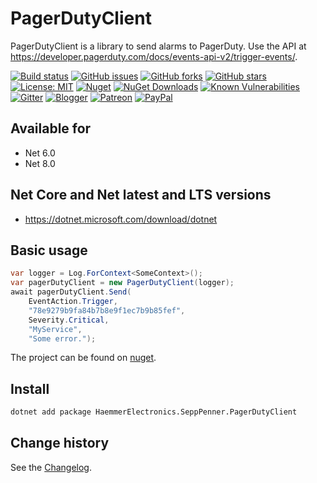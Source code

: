 PagerDutyClient
====================================

PagerDutyClient is a library to send alarms to PagerDuty. Use the API at https://developer.pagerduty.com/docs/events-api-v2/trigger-events/.

[![Build status](https://ci.appveyor.com/api/projects/status/4tkko56irgvnh0w9?svg=true)](https://ci.appveyor.com/project/SeppPenner/pagerdutyclient)
[![GitHub issues](https://img.shields.io/github/issues/SeppPenner/PagerDutyClient.svg)](https://github.com/SeppPenner/PagerDutyClient/issues)
[![GitHub forks](https://img.shields.io/github/forks/SeppPenner/PagerDutyClient.svg)](https://github.com/SeppPenner/PagerDutyClient/network)
[![GitHub stars](https://img.shields.io/github/stars/SeppPenner/PagerDutyClient.svg)](https://github.com/SeppPenner/PagerDutyClient/stargazers)
[![License: MIT](https://img.shields.io/badge/License-MIT-blue.svg)](https://raw.githubusercontent.com/SeppPenner/PagerDutyClient/master/License.txt)
[![Nuget](https://img.shields.io/badge/PagerDutyClient-Nuget-brightgreen.svg)](https://www.nuget.org/packages/HaemmerElectronics.SeppPenner.PagerDutyClient/)
[![NuGet Downloads](https://img.shields.io/nuget/dt/HaemmerElectronics.SeppPenner.PagerDutyClient.svg)](https://www.nuget.org/packages/HaemmerElectronics.SeppPenner.PagerDutyClient/)
[![Known Vulnerabilities](https://snyk.io/test/github/SeppPenner/PagerDutyClient/badge.svg)](https://snyk.io/test/github/SeppPenner/PagerDutyClient)
[![Gitter](https://badges.gitter.im/PagerDutyClient/community.svg)](https://gitter.im/PagerDutyClient/community?utm_source=badge&utm_medium=badge&utm_campaign=pr-badge)
[![Blogger](https://img.shields.io/badge/Follow_me_on-blogger-orange)](https://franzhuber23.blogspot.de/)
[![Patreon](https://img.shields.io/badge/Patreon-F96854?logo=patreon&logoColor=white)](https://patreon.com/SeppPennerOpenSourceDevelopment)
[![PayPal](https://img.shields.io/badge/PayPal-00457C?logo=paypal&logoColor=white)](https://paypal.me/th070795)

## Available for
* Net 6.0
* Net 8.0

## Net Core and Net latest and LTS versions
* https://dotnet.microsoft.com/download/dotnet

## Basic usage

```csharp
var logger = Log.ForContext<SomeContext>();
var pagerDutyClient = new PagerDutyClient(logger);
await pagerDutyClient.Send(
    EventAction.Trigger,
    "78e9279b9fa84b7b8e9f1ec7b9b85fef",
    Severity.Critical,
    "MyService",
    "Some error.");
```

The project can be found on [nuget](https://www.nuget.org/packages/HaemmerElectronics.SeppPenner.PagerDutyClient/).

## Install

```bash
dotnet add package HaemmerElectronics.SeppPenner.PagerDutyClient
```

Change history
--------------

See the [Changelog](https://github.com/SeppPenner/PagerDutyClient/blob/master/Changelog.md).
